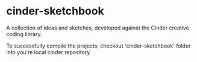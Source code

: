 cinder-sketchbook
=================

A collection of ideas and sketches, developed against the Cinder creative coding library.

To successfully compile the projects, checkout 'cinder-sketchbook' folder into you're local cinder repository.
